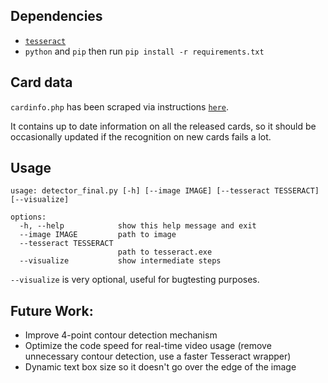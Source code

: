 Dependencies
------------
* [`tesseract`](https://github.com/tesseract-ocr/)
* `python` and `pip` then run `pip install -r requirements.txt`

Card data
------------
`cardinfo.php` has been scraped via instructions [`here`](https://ygoprodeck.com/api-guide/).

It contains up to date information on all the released cards, so it should be occasionally updated if the recognition on new cards fails a lot.

Usage
------------
```
usage: detector_final.py [-h] [--image IMAGE] [--tesseract TESSERACT] [--visualize]

options:
  -h, --help            show this help message and exit
  --image IMAGE         path to image
  --tesseract TESSERACT
                        path to tesseract.exe
  --visualize           show intermediate steps
```

`--visualize` is very optional, useful for bugtesting purposes.

Future Work:
------------
* Improve 4-point contour detection mechanism
* Optimize the code speed for real-time video usage (remove unnecessary contour detection, use a faster Tesseract wrapper)
* Dynamic text box size so it doesn't go over the edge of the image
